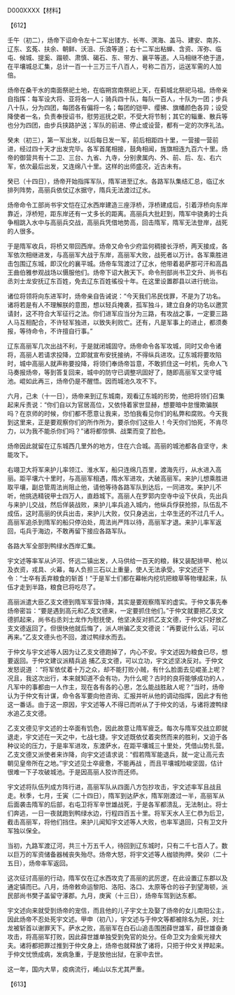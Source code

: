 D000XXXX【材料】

【612】

壬午（初二），炀帝下诏命令左十二军出镂方、长岑、溟海、盖马、建安、南苏、辽东、玄菟、扶余、朝鲜、沃沮、乐浪等道；右十二军出粘蝉、含资、浑弥、临屯、候城、提奚、蹋顿、肃慎、碣石、东、带方、襄平等道。人马相继不绝于道，在平壤城总汇集，总计一百一十三万三千八百人，号称二百万，运送军需的人加倍。

炀帝在桑干水的南面祭祀土地，在临朔宫南祭祀上天，在蓟城北祭祀马祖。炀帝亲自指挥：每军设大将、亚将各一人；骑兵四十队，每队一百人，十队为一团；步兵八十队，分为四团，每团各有偏将一名；每团的铠甲、缨拂、旗幡颜色各异；设受降使者一名，负责奉授诏书，慰劳巡抚之职，不受大将节制；其它的辎重、散兵等也分为四团，由步兵挟路护送；军队的前进、停止或设营，都有一定的次序礼法。

癸未（初三），第一军出发，以后每日发一军，前后相距四十里，一营接一营前进，经过四十天才出发完毕。各军首尾相接，鼓角相闻，旌旗相连九百六十里。炀帝的御营共有十二卫、三台、九省、九寺，分别隶属内、外、前、后、左、右六军，依次最后出发，又连绵八十里。这样的出师盛况，近古未有。

癸已（十四日），炀帝开始指挥军队，隋军进至辽水。各路军队集结汇总，临辽水排列阵势，高丽兵依仗辽水据守，隋兵无法渡过辽水。

炀帝命令工部尚书宇文恺在辽水西岸建造三座浮桥，浮桥建成后，引着浮桥向东岸靠近，浮桥短，距东岸还有一丈多长的距离。高丽兵大批赶到，隋军中骁勇的士兵争相跳入水中与高丽兵交战，高丽兵凭借地势高，回击隋军，隋军无法登岸，战死的人很多。

于是隋军收兵，将桥又带回西岸。炀帝又命令少府监何稠接长浮桥，两天接成，各军依次相继进发，与高丽军大战于东岸，高丽军大败，战死者以万计。各军乘胜进击包围辽东城，即汉化的襄平城。炀帝车驾渡过了辽水，他带着曷萨那可汗和高昌王曲伯雅参观战场以慑服他们。炀帝下诏大赦天下。命令刑部尚书卫文升、尚书右丞刘士龙安抚辽东百姓，免去辽东百姓徭役十年。在这里设置郡县以进行统治。

诸位将领将向东进军时，炀帝亲自告诫说：“今天我们吊民伐罪，不是为了功名。诸将若是有人不理解朕的意图，想以轻兵掩袭，孤军独斗，建立自身的功名以邀赏请封，这不符合大军征行之法。你们进军应当分为三路，有攻战之事，一定要三路人马互相配合，不许轻军独进，以致失利败亡。还有，凡是军事上的进止，都须奏报，等待命令，不许擅自行事。”

辽东高丽军几次出战不利，于是就闭城固守。炀帝命令各军攻城，同时又命令诸将，高丽人若请求投降，立即就宣布安抚接纳，不得纵兵进攻。辽东城将要攻陷时，城中高丽人就声称要投降，将领们奉炀帝旨意，不敢抓住这一时机，先命人飞马奏报炀帝，等到答复回来，城中的防守已调整巩固好了，随即高丽军又坚守城池。崐如此再三，炀帝仍是不醒悟。因而城池久攻不下。



六月，己未（十一日），炀帝来到辽东城南，观看辽东城的形势，他把将领们召集起来斥责说：“你们自以为官居高位，又依恃着家世显赫，想要暗中怠慢欺骗朕吗？在京师的时候，你们都不愿意让我来，恐怕我看见你们的私弊和腐败。今天我到这里来，正是要观察你们的所作所为，要杀你们这些人！今天你们怕死，不肯尽力，以为我不能杀你们吗？”诸将都惊惧、战栗而变了脸色。

炀帝因此就留在辽东城西几里外的地方，住在六合城。高丽的城池都各自坚守，未能攻下。

右翊卫大将军来护儿率领江、淮水军，船只连绵几百里，渡海先行，从水进入高丽。距平壤六十里时，与高丽军相遇，隋水军进攻，大破高丽军。来护儿想乘胜进取平壤，副总管周法尚阻止他，请他等待各路军队到达后，一同进攻。来护儿不听，他挑选精锐甲士四万人，直趋城下。高丽人在罗郭内空寺中设下伏兵，先出兵与来护儿交战，然后佯装战败，来护儿率兵追入城内，他纵兵俘获抢掠，队伍乱不成伍，这时高丽的伏兵出击，来护儿大败，仅只身逃出，士卒生还的不过几千人。高丽军追杀到隋军的船只停泊处，周法尚严阵以待，高丽军才退。来护儿率军返回，屯兵于海边，不敢再留下接应各路军队。

各路大军全部到鸭绿水西岸汇集。

宇文述等率军从泸河、怀远二镇出发，人马供给一百天的粮，秣又装配排甲、枪以及衣资，戎具、火幕，每人负担三石以上重量，使人无法承受。宇文述还下令：“士卒有丢弃粮食的斩首！”于是军士们都在幕帐内挖坑把粮草等物埋起来，队伍才走到半路，粮食已将吃尽了。



高丽派遣大臣乙支文德到隋军军营诈降，其实是要观察隋军的虚实。于仲文事先奉炀帝密旨：“要是遇到高元和乙支文德来，一定要抓住他们。”于仲文就要把乙支文德抓起来，尚书右丞刘士龙作为慰抚使，他坚决反对抓乙支文德，于仲文只好放乙支文德返回了。但很快他就后悔了，派人哄骗乙支文德说：“再要说什么话，可以再来。”乙支文德头也不回，渡过鸭绿水而去。

于仲文与宇文述等人因为让乙支文德跑掉了，内心不安。宇文述因为粮食已尽，想要返回。于仲文建议派精兵追 捕乙支文德，可以立功，宇文述坚决反对。于仲文发怒说道 ：“将军依仗着十万之众，却不能打败小贼，有什么脸面去见崐圣上呢？况且，我这次出行，本来就知道不会有功，为什么呢？古时的良将能够成功的人，凡军中的事都由一人作主，现在各有各的心思，怎么能战胜敌人呢？”当时，炀帝认为于仲文有计谋，命令各军要向他咨询、汇报并听从他的调动指挥，因此才有他这一番话。由于这一原因，宇文述等人不得已而听从了于仲文的话，与诸将渡鸭绿水追乙支文德。

乙支文德见宇文述的士卒面有饥色，因此故意让隋军疲乏。每次与隋军交战立即就退走，宇文述在一天之中，七战七捷。宇文述既依仗着突然而来的胜利，又迫于各种议论的压力，于是率军进攻，东渡萨水，在距平壤城三十里处，凭借山势扎营。乙支文德又派使者来诈降，向宇文述请求说：“假若隋军能退兵，就一定让高元去朝见皇帝所在之地。”宇文述见士卒疲惫，不能再战 ，而且平壤城险峻坚固，估计很难一下子攻破城池。于是因高丽人狡诈而还师。

宇文述将队伍列成方阵行进，高丽军队从四面八方包抄攻击，宇文述率军且战且走。秋季，七月，壬寅（二十四日），隋军到达萨水，隋军刚渡过一半，高丽军从后面袭击隋军的后部，右屯卫将军辛世雄战死，于是各军都溃乱，无法制止。将士们奔逃，一日一夜就跑到鸭绿水边，行程四百五十里。将军天水人王仁恭为后卫，截击高丽军，将他们挡住。来护儿闻知宇文述等人大败，也率军退回，只有卫文升军独以保全。

当初，九路军渡辽河，共三十万五千人，待回到辽东城时，只有二千七百人了。数以巨万的军资储备器械丧失殆尽。炀帝大怒，将宇文述等人枷锁拘押。癸卯（二十五日），炀帝率军返回。

这次征讨高丽的行动，隋军仅在辽水西攻克了高丽的武厉逻，在此设置辽东郡以及通定镇而已。八月，炀帝敕命运黎阳、洛阳、洛口、太原等仓的谷子到望海顿，派民部尚书樊子盖留守涿郡。九月，庚寅（十三日），炀帝车驾到达东都。

宇文述向来就受到炀帝的宠信，而且他的儿子宇文士及娶了炀帝的女儿南阳公主，因此炀帝不忍处死宇文述。甲申（初八），宇文述与于仲文等都被除名为民，刘士龙被斩首以谢罪天下。萨水之败，高丽军在白石山追击围困薛世雄军，薛世雄奋勇攻击，将高丽军打败，因此薛世雄单独受到免官的处分。任命卫文为金紫光禄大夫。诸将都把罪过推到于仲文身上，炀帝也就释放了诸将，只把于仲文关押起来。于仲文忧愤成病，发病急重，于是放他出狱，在家中去世。

这一年，国内大旱，疫病流行，崤山以东尤其严重。

【613】


